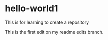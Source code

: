 # hello-world1
This is for learning to create a repository

This is the first edit on my readme edits branch.
